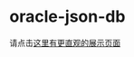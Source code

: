 # oracle-json-db



请点击[这里有更直观的展示页面](https://minqiaowang.github.io/oracle-json-db/workshops/freetier/)

